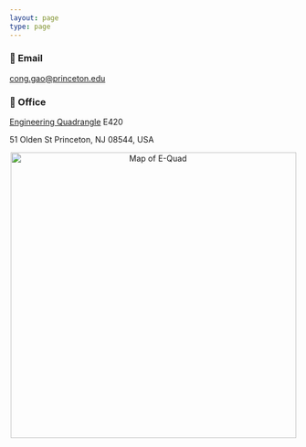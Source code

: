 ```yaml
---
layout: page
type: page
---
```


### 📧 Email  
[cong.gao@princeton.edu](mailto:cong.gao@princeton.edu)

### 🏢 Office  
[Engineering Quadrangle](https://engineering.princeton.edu/about/visitors) E420

51 Olden St
Princeton, NJ 08544, USA

<p align="center">
  <img src="/img/equad-map.png" width="500" alt="Map of E-Quad">
</p>
